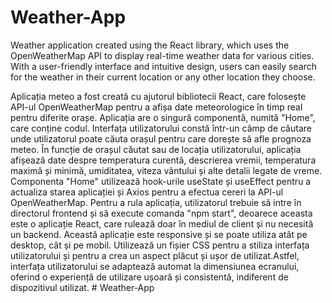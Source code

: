 # Weather-App
Weather application created using the React library, which uses the OpenWeatherMap API to display real-time weather data for various cities. With a user-friendly interface and intuitive design, users can easily search for the weather in their current location or any other location they choose.


Aplicația meteo a fost creată cu ajutorul bibliotecii React, care folosește API-ul OpenWeatherMap pentru a afișa date meteorologice în timp real pentru diferite orașe.
Aplicația are o singură componentă, numită "Home", care conține codul. Interfața utilizatorului constă într-un câmp de căutare unde utilizatorul poate căuta orașul pentru care dorește să afle prognoza meteo. În funcție de orașul căutat sau de locația utilizatorului, aplicația afișează date despre temperatura curentă, descrierea vremii, temperatura maximă și minimă, umiditatea, viteza vântului și alte detalii legate de vreme. Componenta "Home" utilizează hook-urile useState și useEffect pentru a actualiza starea aplicației și Axios pentru a efectua cereri la API-ul OpenWeatherMap. Pentru a rula aplicația, utilizatorul trebuie să intre în directorul frontend și să execute comanda "npm start", deoarece aceasta este o aplicație React, care rulează doar în mediul de client și nu necesită un backend.
Această aplicație este responsive și se poate utiliza atât pe desktop, cât și pe mobil. Utilizează un fișier CSS pentru a stiliza interfața utilizatorului și pentru a crea un aspect plăcut și ușor de utilizat.Astfel, interfața utilizatorului se adaptează automat la dimensiunea ecranului, oferind o experiență de utilizare ușoară și consistentă, indiferent de dispozitivul utilizat.
#   W e a t h e r - A p p 
 
 
